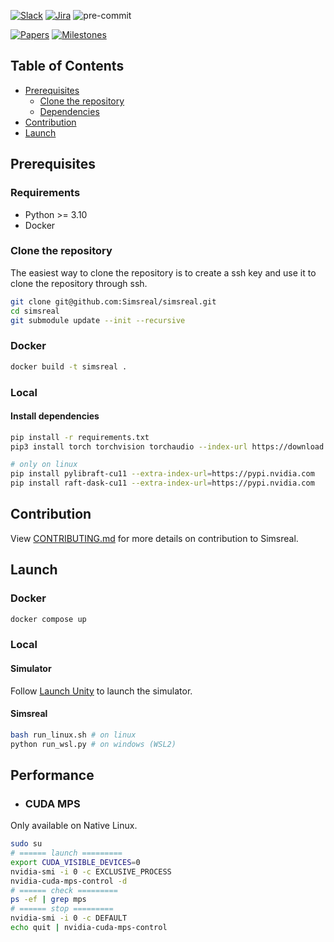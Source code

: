 [![Slack](https://img.shields.io/badge/slack-join%20chat-yellow.svg)](https://join.slack.com/t/simsreal/shared_invite/zt-2vwyklm9d-ppni~ex4pc4~t~5sBGpwFw)
[![Jira](https://img.shields.io/badge/jira-view%20project-blue.svg)](https://simsreal.atlassian.net/jira/software/c/projects/SR/boards/4?assignee=712020%3Acbb6a13b-ccf1-4d9d-8f59-7c4584c2d4ca)
![pre-commit](https://img.shields.io/badge/pre--commit-enabled-brightgreen?logo=pre-commit&logoColor=white)

[![Papers](https://img.shields.io/badge/papers-view%20papers-red.svg?logo=data:image/svg+xml;base64,{{base64_encoded_svg}})](https://drive.google.com/drive/folders/1zibjXAV8tQxq0kdpxF_AjA39VclPqVNt)
[![Milestones](https://img.shields.io/badge/milestones-view%20milestones-yellow.svg?logo=data:image/svg+xml;base64,{{base64_encoded_svg}})](https://docs.google.com/spreadsheets/d/1sCcmwhLJEu_IFtE7pJBCcff9lTlVZqQWbb0RlZdycaw/edit?gid=0#gid=0)

## Table of Contents
- [Prerequisites](#prerequisites)
  - [Clone the repository](#clone-the-repository)
  - [Dependencies](#dependencies)
- [Contribution](#contribution)
- [Launch](#launch)

## Prerequisites

### Requirements
* Python >= 3.10
* Docker

### Clone the repository
The easiest way to clone the repository is to create a ssh key and use it to clone the repository through ssh.
```bash
git clone git@github.com:Simsreal/simsreal.git
cd simsreal
git submodule update --init --recursive
```
### Docker
```bash
docker build -t simsreal .
```
### Local

#### Install dependencies
```bash
pip install -r requirements.txt
pip3 install torch torchvision torchaudio --index-url https://download.pytorch.org/whl/cu121

# only on linux
pip install pylibraft-cu11 --extra-index-url=https://pypi.nvidia.com
pip install raft-dask-cu11 --extra-index-url=https://pypi.nvidia.com
```


## Contribution
View [CONTRIBUTING.md](CONTRIBUTING.md) for more details on contribution to Simsreal.

## Launch

### Docker
```bash
docker compose up
```

### Local

#### Simulator
Follow [Launch Unity](https://github.com/Simsreal/simulator?tab=readme-ov-file#launch-unity) to launch the simulator.

#### Simsreal
```bash
bash run_linux.sh # on linux
python run_wsl.py # on windows (WSL2)
```


## Performance

* ### CUDA MPS
Only available on Native Linux.

```bash
sudo su
# ====== launch =========
export CUDA_VISIBLE_DEVICES=0
nvidia-smi -i 0 -c EXCLUSIVE_PROCESS
nvidia-cuda-mps-control -d
# ====== check =========
ps -ef | grep mps
# ====== stop =========
nvidia-smi -i 0 -c DEFAULT
echo quit | nvidia-cuda-mps-control
```
